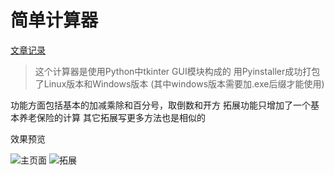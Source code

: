 # 简单计算器

[文章记录](https://bayi87.github.io/2017/12/08/%E5%A6%82%E4%BD%95%E7%94%A8Tkinter%E5%86%99%E4%B8%AA%E8%AE%A1%E7%AE%97%E5%99%A8/)

>这个计算器是使用Python中tkinter GUI模块构成的
用Pyinstaller成功打包了Linux版本和Windows版本
(其中windows版本需要加.exe后缀才能使用)

功能方面包括基本的加减乘除和百分号，取倒数和开方
拓展功能只增加了一个基本养老保险的计算
其它拓展写更多方法也是相似的

效果预览

![主页面](http://on2mh1s1f.bkt.clouddn.com/QQ%E6%88%AA%E5%9B%BE20171210230301.png)
![拓展](http://on2mh1s1f.bkt.clouddn.com/QQ%E6%88%AA%E5%9B%BE20171210230321.png)